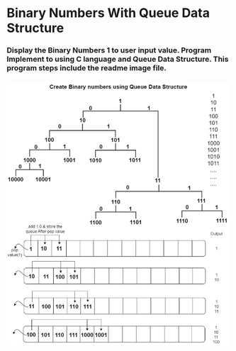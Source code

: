 # Binary Numbers With Queue Data Structure
<h3>Display the Binary Numbers 1 to user input value. Program Implement to using C language and Queue Data Structure. This program steps include the readme image file.
<h3/>
<img src="https://github.com/LearnCsWithDIR/BinaryNumWithQueue/blob/master/CreateBinaryNumWithQueue.jpg" alt="detection"/>
